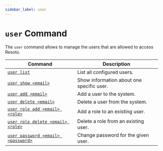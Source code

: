 ```yaml
---
sidebar_label: user
---
```


# `user` Command

The `user` command allows to manage the users that are allowed to access Resoto.

| Command                                                  | Description                               |
| -------------------------------------------------------- | ----------------------------------------- |
| [`user list`](list.md)                                   | List all configured users.                |
| [`user show <email>`](show.md)                           | Show information about one specific user. |
| [`user add <email>`](add_user.md)                        | Add a user to the system.                 |
| [`user delete <email>`](delete_user.md)                  | Delete a user from the system.            |
| [`user role add <email> <role>`](add_role.md)            | Add a role to an existing user.           |
| [`user role delete <email> <role>`](delete_role.md)      | Delete a role from an existing user.      |
| [`user password <email> <password>`](change_password.md) | Change password for the given user.       |
